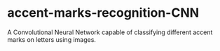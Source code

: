 # accent-marks-recognition-CNN
A Convolutional Neural Network capable of classifying different accent marks on letters using images.
